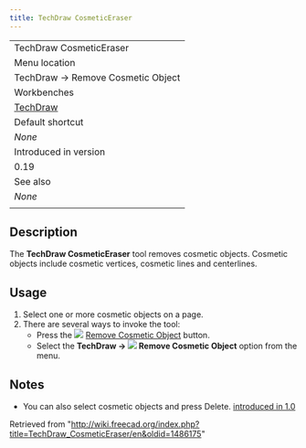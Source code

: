 ```yaml
---
title: TechDraw CosmeticEraser
---
```


|                                                      |
| ---------------------------------------------------- |
| TechDraw CosmeticEraser                              |
| Menu location                                        |
| TechDraw → Remove Cosmetic Object                    |
| Workbenches                                          |
| [TechDraw](/TechDraw_Workbench "TechDraw Workbench") |
| Default shortcut                                     |
| _None_                                               |
| Introduced in version                                |
| 0.19                                                 |
| See also                                             |
| _None_                                               |
|                                                      |

## Description

The **TechDraw CosmeticEraser** tool removes cosmetic objects. Cosmetic objects include cosmetic vertices, cosmetic lines and centerlines.

## Usage

1. Select one or more cosmetic objects on a page.
2. There are several ways to invoke the tool:
   - Press the ![](/images/TechDraw_CosmeticEraser.svg) [Remove Cosmetic Object](/TechDraw_CosmeticEraser "TechDraw CosmeticEraser") button.
   - Select the **TechDraw → ![](/images/TechDraw_CosmeticEraser.svg) Remove Cosmetic Object** option from the menu.

## Notes

- You can also select cosmetic objects and press Delete. [introduced in 1.0](/Release_notes_1.0 "Release notes 1.0")

Retrieved from "<http://wiki.freecad.org/index.php?title=TechDraw_CosmeticEraser/en&oldid=1486175>"
